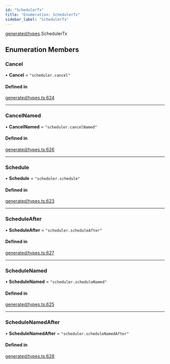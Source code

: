 ```yaml
---
id: "SchedulerTx"
title: "Enumeration: SchedulerTx"
sidebar_label: "SchedulerTx"
---
```


[generated/types](../../../../modules/Generated/Types/Types.md).SchedulerTx

## Enumeration Members

### Cancel

• **Cancel** = ``"scheduler.cancel"``

#### Defined in

[generated/types.ts:624](https://github.com/PolymeshAssociation/polymesh-sdk/blob/d4e2c127f/src/generated/types.ts#L624)

___

### CancelNamed

• **CancelNamed** = ``"scheduler.cancelNamed"``

#### Defined in

[generated/types.ts:626](https://github.com/PolymeshAssociation/polymesh-sdk/blob/d4e2c127f/src/generated/types.ts#L626)

___

### Schedule

• **Schedule** = ``"scheduler.schedule"``

#### Defined in

[generated/types.ts:623](https://github.com/PolymeshAssociation/polymesh-sdk/blob/d4e2c127f/src/generated/types.ts#L623)

___

### ScheduleAfter

• **ScheduleAfter** = ``"scheduler.scheduleAfter"``

#### Defined in

[generated/types.ts:627](https://github.com/PolymeshAssociation/polymesh-sdk/blob/d4e2c127f/src/generated/types.ts#L627)

___

### ScheduleNamed

• **ScheduleNamed** = ``"scheduler.scheduleNamed"``

#### Defined in

[generated/types.ts:625](https://github.com/PolymeshAssociation/polymesh-sdk/blob/d4e2c127f/src/generated/types.ts#L625)

___

### ScheduleNamedAfter

• **ScheduleNamedAfter** = ``"scheduler.scheduleNamedAfter"``

#### Defined in

[generated/types.ts:628](https://github.com/PolymeshAssociation/polymesh-sdk/blob/d4e2c127f/src/generated/types.ts#L628)
